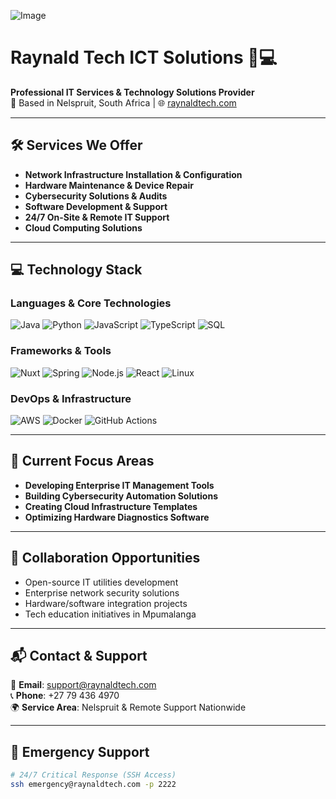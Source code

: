 ![Image](https://github.com/user-attachments/assets/d6a55b15-82e8-4a6f-88e5-04e66d37bd38)
# Raynald Tech ICT Solutions 🔧💻

**Professional IT Services & Technology Solutions Provider**  
📍 Based in Nelspruit, South Africa | 🌐 [raynaldtech.com](https://raynaldtech.netlify.app)

---

## 🛠 **Services We Offer**
- **Network Infrastructure Installation & Configuration**  
- **Hardware Maintenance & Device Repair**  
- **Cybersecurity Solutions & Audits**  
- **Software Development & Support**  
- **24/7 On-Site & Remote IT Support**  
- **Cloud Computing Solutions**  

---

## 💻 **Technology Stack**
### Languages & Core Technologies
![Java](https://img.shields.io/badge/Java-ED8B00?logo=openjdk&logoColor=white)
![Python](https://img.shields.io/badge/Python-3776AB?logo=python&logoColor=white)
![JavaScript](https://img.shields.io/badge/JavaScript-F7DF1E?logo=javascript&logoColor=black)
![TypeScript](https://img.shields.io/badge/TypeScript-3178C6?logo=typescript&logoColor=white)
![SQL](https://img.shields.io/badge/SQL-4479A1?logo=postgresql&logoColor=white)

### Frameworks & Tools
![Nuxt](https://img.shields.io/badge/Nuxt-3.11.2-00DC82?logo=nuxt.js)
![Spring](https://img.shields.io/badge/Spring-6DB33F?logo=spring&logoColor=white)
![Node.js](https://img.shields.io/badge/Node.js-339933?logo=nodedotjs&logoColor=white)
![React](https://img.shields.io/badge/React-61DAFB?logo=react&logoColor=black)
![Linux](https://img.shields.io/badge/Linux-FCC624?logo=linux&logoColor=black)

### DevOps & Infrastructure
![AWS](https://img.shields.io/badge/AWS-232F3E?logo=amazonaws&logoColor=white)
![Docker](https://img.shields.io/badge/Docker-2496ED?logo=docker&logoColor=white)
![GitHub Actions](https://img.shields.io/badge/GitHub_Actions-2088FF?logo=githubactions&logoColor=white)

---

## 🌟 **Current Focus Areas**
- **Developing Enterprise IT Management Tools**  
- **Building Cybersecurity Automation Solutions**  
- **Creating Cloud Infrastructure Templates**  
- **Optimizing Hardware Diagnostics Software**  

---

## 🤝 **Collaboration Opportunities**
- Open-source IT utilities development  
- Enterprise network security solutions  
- Hardware/software integration projects  
- Tech education initiatives in Mpumalanga  

---

## 📬 **Contact & Support**
📧 **Email**: [support@raynaldtech.com](mailto:support@raynaldtech.com)  
📞 **Phone**: +27 79 436 4970  
🌍 **Service Area**: Nelspruit & Remote Support Nationwide  

---

## 🚨 **Emergency Support**
```bash
# 24/7 Critical Response (SSH Access)
ssh emergency@raynaldtech.com -p 2222
```

<!---
raynaldtech/raynaldtech is a ✨ special ✨ repository because its `README.md` (this file) appears on your GitHub profile.
You can click the Preview link to take a look at your changes.
--->
